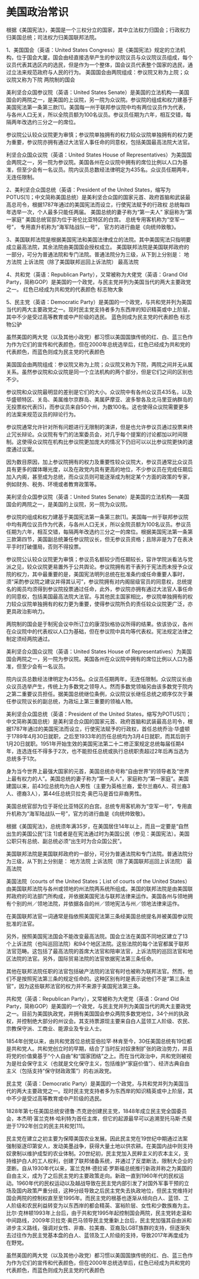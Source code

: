 # 美国政治常识


根据《美国宪法》，美国是一个三权分立的国家，其中立法权力归国会；行政权力归美国总统；司法权力归美国联邦法院。

1、美国国会（英语：United States Congress）是《美国宪法》规定的立法机构，位于国会大厦。国会由经直接选举产生的参议院议员与众议院议员组成，每个议员代表其选区内的选民，但是作为一个整体，国会议员代表整个国家的选民，通过立法来规范政府与人民的行为。
美国国会由两院组成：参议院又称为上院；众议院又称为下院
两院制的国会

美利坚合众国参议院（英语：United States Senate）是美国的立法机构──美国国会的两院之一，是美国的上议院，另一院为众议院。参议院的组成和权力建基于美国宪法第一条第三款[1]。美国每一州于联邦参议院中均有两位议员作为代表，与各州人口无关，所以全院员额为100名议员。参议员任期为六年，相互交错，每隔两年改选约三分之一的席位。

参议院公认较众议院更为审慎；参议院单独拥有的权力较众议院单独拥有的权力更为重要，参议院亦拥有通过大法官人事任命的同意权，包括美国最高法院大法官。

利坚合众国众议院（英语：United States House of Representatives）为美国国会两院之一，另一院为参议院。美国各州在众议院中拥有的席位比例以人口为基准，但至少会有一名议员。院内议员总数经法律明定为435名。众议员任期两年，无连任限制。


2、美利坚合众国总统（英语：President of the United States，缩写为POTUS[1]；中文简称美国总统）是美利坚合众国的国家元首、政府首脑和武装最高总司令，根据1787年通过的美国宪法而设立，行使宪法赋予的行政权
总统每四年选举一次，个人最多只能任两届。
美国总统的妻子称为“第一夫人”
家庭称为“第一家庭”
美国总统官邸为位于哥伦比亚特区的白宫。
总统专用客机称为“空军一号”，
专用直升机称为“海军陆战队一号”，
官方的进行曲是《向统帅致敬》。

3、美国联邦法院是根据美国宪法和美国法律成立的法院。其中美国宪法只指明要成立最高法院，其余法院由美国国会授权成立。
美国联邦法院是美国联邦政府的一部分，可分为普通法院和专门法院。普通法院分为三级，从下到上分别是：
地方法院
上诉法院（除了美国联邦巡回上诉法院）
最高法院


4、共和党（英语：Republican Party），又常被称为大佬党（英语：Grand Old Party，简称GOP）是美国的一个政党，与民主党并列为美国当代的两大主要政党之一。
红色已经成为共和党的代表颜色
标志物大象


5、民主党（英语：Democratic Party）是美国的一个政党，与共和党并列为美国当代的两大主要政党之一。现时民主党支持者多为东西岸的知识精英或中上阶层，其中不少是受过高等教育或中产阶级的选民。
蓝色则成为民主党的代表颜色
标志物公驴

虽然美国的两大党（以及其他小政党）都习惯以美国国旗传统的红、白、蓝三色作为作为它们的宣传和代表颜色，但在2000年总统选举后，红色已经成为共和党的代表颜色，而蓝色则成为民主党的代表颜色




美国国会由两院组成：参议院又称为上院；众议院又称为下院，两院之间并无从属关系。虽然参议院和众议院是同一个立法机构的两个部分，但是它们之间的区别也不少。

参议院和众议院最明显的差别是它们的大小。众议院中有各州众议员435名，以及华盛顿特区、关岛、美属维尔京群岛、美属萨摩亚、波多黎各及北马里亚纳群岛的无投票权代表[5]，而参议员来自50个州，为数100名。这也使得众议院需要更多的法案来规范议员的辩论行为。

参议院通常允许针对所有问题进行无限制的演讲，但是也允许参议员通过投票来终止冗长辩论。众议院有专门的法案委员会，对几乎每个提案的讨论都加以时间限制。这使得众议院在机构比参议院更加庞大的情况下仍旧可以以比参议院更快的速度通过议案。

因为数目原因，加上参议院拥有的权力及重要性较众议院大，参议员通常比众议员具有更多的媒体曝光度，以及在政党内具有更高的地位，不少参议员在完成任期后加入内阁，甚至成为总统，而众议员则可能逐渐成为制定某个方面的政策的专家，例如财务、税务、环境或者教育政策等。

美利坚合众国参议院（英语：United States Senate）是美国的立法机构──美国国会的两院之一，是美国的上议院，另一院为众议院。

参议院的组成和权力建基于美国宪法第一条第三款[1]。美国每一州于联邦参议院中均有两位议员作为代表，与各州人口无关，所以全院员额为100名议员。参议员任期为六年，相互交错，每隔两年改选约三分之一的席位。根据美国宪法第一条第三款第四节，美国副总统兼任参议院议长，但无参议员资格；且除非是为了在表决平手时打破僵局，否则不得投票。

参议院公认较众议院更为审慎；参议员名额较少而任期较长，容许学院派看法与党派之见，较众议院更易置外于公共舆论。参议院拥有若干表列于宪法而未授予众议院的权力，其中最重要的是，美国宪法明列总统在批准条约或任命重要人事时，须“采酌参议院之建议并得其认可”，参议院拥有对内阁层级官员的同意权，总统提名的阁员均须得到参议院投票通过任命，此外，参议院亦拥有通过大法官人事任命的同意权，包括美国最高法院大法官。与其他民主国家相比，参议院单独拥有的权力较众议院单独拥有的权力更为重要，使得参议院所负的责任较众议院更广泛，亦更具政治影响力。

两院制的国会是于制宪会议中所订立的康涅狄格协议所得的结果。依该协议，各州在众议院中的代表权以人口为基础，但在参议院中具均等代表权。宪法规定法律之制定须经两院通过。


美利坚合众国众议院（英语：United States House of Representatives）为美国国会两院之一，另一院为参议院。美国各州在众议院中拥有的席位比例以人口为基准，但至少会有一名议员。

院内议员总数经法律明定为435名。众议员任期两年，无连任限制。众议院议长由众议员选举产生，传统上为多数党之领导人。然而多数党领袖另由该多数党于院内之第二重要议员担任。据美国总统继位条例，众议院议长继任总统之顺序仅次于兼任参议院议长的副总统，为政坛上第三重要的领袖人物。




美利坚合众国总统（英语：President of the United States，缩写为POTUS[1]；中文简称美国总统）是美利坚合众国的国家元首、政府首脑和武装最高总司令，根据1787年通过的美国宪法而设立，行使宪法赋予的行政权，首任总统乔治·华盛顿于1789年4月30日就职，之后至1933年的历任总统均为3月4日就职，而其后则于1月20日就职。1951年开始生效的美国宪法第二十二修正案规定总统每届任期4年，连选连任不得多于2次，也不能担任总统或执行总统职责超过2年后再当选为总统多于1次。

身为当今世界上最强大国家的元首，美国总统亦号称“自由世界”的领导者及“世界上最有权力的人”。美国总统的妻子称为“第一夫人”，家庭称为“第一家庭”。美国建国以来，前43位总统均为白人男性（主要为英格兰裔，爱尔兰裔6人、荷兰裔3人、德裔3人），第44任总统贝拉克·奥巴马是首位非裔男性。

美国总统官邸为位于哥伦比亚特区的白宫。总统专用客机称为“空军一号”，专用直升机称为“海军陆战队一号”，官方的进行曲是《向统帅致敬》。

根据《美国宪法》，总统须年满35岁，在美国居住14年以上，而且一定要是“自然出生的美国公民”[注 1]或者是在宪法通过时为美国公民（参见：美国宪法）。美国公职只有总统、副总统必须“出生时为合众国公民”。




美国联邦法院是美国联邦政府的一部分，可分为普通法院和专门法院。普通法院分为三级，从下到上分别是：
地方法院
上诉法院（除了美国联邦巡回上诉法院）
最高法院

美国法院（courts of the United States；List of courts of the United States）由美国联邦法院与各州或领地的州法院两系统所组成。美国的联邦法院是由美国联邦政府的司法部门所构成，并依据美国宪法与联邦法律来运作。美国各州与领地拥有个别的州／领地法院，并依据各自的州／领地宪法与州／领地法律来运作。

在美国联邦法官一词通常是指依照美国宪法第三条经美国总统提名并被美国参议院批准的法官。

另外，按照美国宪法国会不能改变最高法院。国会立法在美国不同地区建立了13个上诉法院（也叫巡回法院）和94个地区法院。这些法院的每个法官都属于联邦法官范畴。这包括了最高法院的首席大法官和陪审法官，上诉法院的巡回法官和地区法院的法官。另外，国际贸易法院的法官依据宪法第三条任命。

其他在联邦法院任职的法官包括破产法院的法官有时也被称为联邦法官。然而，他们不是按照宪法第三条的规定任命的。这种区别有时是表示说他们不是“第三条法官”，因为这些联邦法官的权力并不来源于美国宪法第三条。






共和党（英语：Republican Party），又常被称为大佬党（英语：Grand Old Party，简称GOP）是美国的一个政党，与民主党并列为美国当代的两大主要政党之一。目前为美国执政党，并拥有美国国会参众两院多数党地位，34个州的执政权，并控制绝大部分的州议会。其支持票源现主要来自白人蓝领工人阶级、农民、宗教保守派、工商业、能源业及专业人士。

1854年创党以来，由共和党首位总统亚伯拉罕·林肯至今，30任美国总统有19位都是共和党人。共和党创立时的早期，结合了当时反对奴隶制扩张的政治势力，并且将党的价值奠基于“个人自由”和“国家团结”之上。而在当代政治中，共和党则被视为是社会保守主义（也就是文化保守主义，包括维护“家庭价值”）、经济古典自由主义（包括支持“保守财政政策”）的右派政党。


民主党（英语：Democratic Party）是美国的一个政党，与共和党并列为美国当代的两大主要政党之一。现时民主党支持者多为东西岸的知识精英或中上阶层，其中不少是受过高等教育或中产阶级的选民。

1828年第七任美国总统安德鲁·杰克逊创建民主党，1848年成立民主党全国委员会，本杰明·富兰克林·哈利特为首任主席，但它的起源最早可以追溯至托马斯·杰斐逊于1792年创立的民主共和党[11]。

民主党在建立之初主要为保障美国农业发展。因此民主党在19世纪中期通过法案强制驱逐印第安人，发动美墨战争，获得大量土地以供农耕。在美国内战中则支持奴隶制以维护成型的农业体制。20世纪初，民主党加入民粹主义的农本主义，支持维护白人的工人权利，创建了联邦储备系统，并通过了反垄断法，限制大企业的垄断。自从1930年代以来，富兰克林·德拉诺·罗斯福总统推行新政并称之为美国的自由主义，成为了之后民主党的主要政策走向。新政一直到1960年代的民权运动。1960年代的民权运动以及越战导致在民主党内部引发了对国外军事干预的立场及国内政策严重分歧，这种分歧导致之后民主党失去执政地位，但民主党维持对国会两院的控制权直至至1995年。而民主党的根基也逐渐从倾向白人、蓝领、工人阶级和农民利益转变为以东西岸的都会精英、富裕阶层、女性和少数族裔为主。比尔·克林顿1993年上台后，由于共和党1995年起控制国会两院，民主党转走温和中间路线，2009年贝拉克·奥巴马领导民主党重新上台后，民主党加强其自由派和进步主义路线，强调对女性、非裔、拉美裔、亚裔及LGBT族群的支持，但逐渐失去过往作为民主党基本盘的白人、蓝领及工人阶级的支持，导致2017年再度成为在野党。


虽然美国的两大党（以及其他小政党）都习惯以美国国旗传统的红、白、蓝三色作为作为它们的宣传和代表颜色，但在2000年总统选举后，红色已经成为共和党的代表颜色，而蓝色则成为民主党的代表颜色




